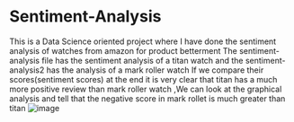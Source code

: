 # Sentiment-Analysis
This is a Data Science oriented project where I have done the sentiment analysis of watches from amazon for product betterment
The sentiment-analysis file has the sentiment analysis of a titan watch and the sentiment-analysis2 has the analysis of a mark roller watch 
If we compare their scores(sentiment scores) at the end it is very clear that titan has a much more positive review than mark roller watch ,We can look at the graphical analysis and tell that the negative score in mark rollet is much greater than titan 
![image](https://user-images.githubusercontent.com/71807727/130498020-63ab277a-81ae-4f31-8824-fa89349b27d1.png)
